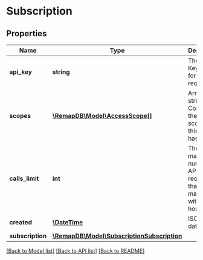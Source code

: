 # Subscription

## Properties
Name | Type | Description | Notes
------------ | ------------- | ------------- | -------------
**api_key** | **string** | The API Key used for the request. | [optional] 
**scopes** | [**\RemapDB\Model\AccessScope[]**](AccessScope.md) | Array with strings. Contains all the access scopes that this API key has. | [optional] 
**calls_limit** | **int** | The maximum number of API requests that can be made within 1 hour. | [optional] 
**created** | [**\DateTime**](\DateTime.md) | ISO 8601 date | [optional] 
**subscription** | [**\RemapDB\Model\SubscriptionSubscription**](SubscriptionSubscription.md) |  | [optional] 

[[Back to Model list]](../../README.md#documentation-for-models) [[Back to API list]](../../README.md#documentation-for-api-endpoints) [[Back to README]](../../README.md)

